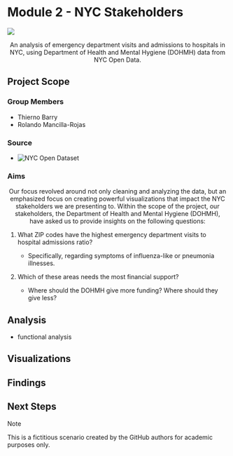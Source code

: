 # Module 2 - NYC Stakeholders

![](https://assets.codepen.io/5102/NYC_Health-logo.png)
<p align='center'>
An analysis of emergency department visits and admissions to hospitals in NYC, using Department of Health and Mental Hygiene (DOHMH) data from NYC Open Data.
</p>

## Project Scope

### Group Members

- Thierno Barry
- Rolando Mancilla-Rojas

### Source

- ![NYC Open Dataset](https://opendata.cityofnewyork.us/)

### Aims

<p align='center'> 
Our focus revolved around not only cleaning and analyzing the data, but an emphasized focus on creating powerful visualizations that impact the NYC stakeholders we are presenting to.
Within the scope of the project, our stakeholders, the Department of Health and Mental Hygiene (DOHMH), have asked us to provide insights on the following questions:
</p>

1. What ZIP codes have the highest emergency department visits to hospital admissions ratio?
   - Specifically, regarding symptoms of influenza-like or pneumonia illnesses.

2. Which of these areas needs the most financial support?
   - Where should the DOHMH give more funding? Where should they give less?

## Analysis
- functional analysis

## Visualizations


## Findings


## Next Steps


> [!NOTE]
> This is a fictitious scenario created by the GitHub authors for academic purposes only.
